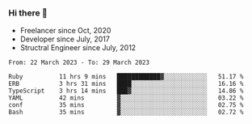 ### Hi there 👋

- Freelancer since Oct, 2020
- Developer since July, 2017
- Structral Engineer since July, 2012

<!--START_SECTION:waka-->

```text
From: 22 March 2023 - To: 29 March 2023

Ruby          11 hrs 9 mins   ████████████▓░░░░░░░░░░░░   51.17 %
ERB           3 hrs 31 mins   ████░░░░░░░░░░░░░░░░░░░░░   16.16 %
TypeScript    3 hrs 14 mins   ███▓░░░░░░░░░░░░░░░░░░░░░   14.86 %
YAML          42 mins         ▓░░░░░░░░░░░░░░░░░░░░░░░░   03.22 %
conf          35 mins         ▓░░░░░░░░░░░░░░░░░░░░░░░░   02.75 %
Bash          35 mins         ▓░░░░░░░░░░░░░░░░░░░░░░░░   02.72 %
```

<!--END_SECTION:waka-->
